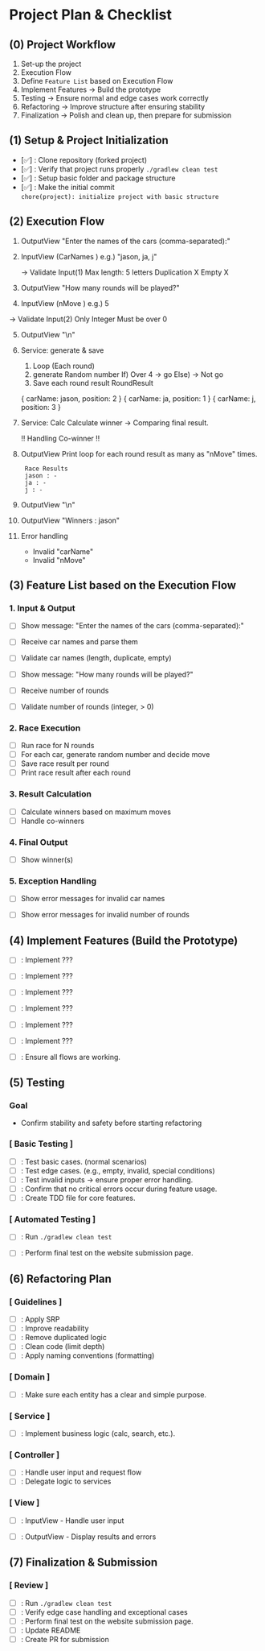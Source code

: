 # Project Plan & Checklist

## (0) Project Workflow
 1. Set-up the project
 2. Execution Flow
 3. Define `Feature List` based on Execution Flow
 4. Implement Features → Build the prototype
 5. Testing → Ensure normal and edge cases work correctly
 6. Refactoring → Improve structure after ensuring stability
 7. Finalization → Polish and clean up, then prepare for submission





## (1) Setup & Project Initialization
- [✅] : Clone repository (forked project)
- [✅] : Verify that project runs properly `./gradlew clean test`
- [✅] : Setup basic folder and package structure
- [✅] : Make the initial commit<br>
        `chore(project): initialize project with basic structure`





## (2) Execution Flow
1. OutputView
   "Enter the names of the cars (comma-separated):"

2. InputView (CarNames <List>)
   e.g.) "jason, ja, j"

   -> Validate Input(1)
        Max length: 5 letters
        Duplication X
        Empty X

3. OutputView
   "How many rounds will be played?"

4. InputView (nMove <Int>)
   e.g.) 5

  -> Validate Input(2)
        Only Integer
        Must be over 0

5. OutputView
   "\n"

6. Service: generate & save
   1. Loop (Each round)
   2. generate Random number 
      If) Over 4 -> go
      Else) -> Not go
   3. Save each round result
      RoundResult <List>

   { carName: jason, position: 2 }
   { carName: ja, position: 1 }
   { carName: j, position: 3 }

7. Service: Calc
   Calculate winner -> Comparing final result.

   !! Handling Co-winner !!

8. OutputView
   Print loop for each round result as many as "nMove" times.

        Race Results
        jason : -
        ja : -
        j : -

9. OutputView
   "\n"

10. OutputView
   "Winners : jason"

11. Error handling
    - Invalid "carName"
    - Invalid "nMove"





## (3) Feature List based on the Execution Flow

### 1. Input & Output
- [ ] Show message: "Enter the names of the cars (comma-separated):"
- [ ] Receive car names and parse them
- [ ] Validate car names (length, duplicate, empty)

- [ ] Show message: "How many rounds will be played?"
- [ ] Receive number of rounds
- [ ] Validate number of rounds (integer, > 0)

### 2. Race Execution
- [ ] Run race for N rounds
- [ ] For each car, generate random number and decide move
- [ ] Save race result per round
- [ ] Print race result after each round

### 3. Result Calculation
- [ ] Calculate winners based on maximum moves
- [ ] Handle co-winners

### 4. Final Output
- [ ] Show winner(s)

### 5. Exception Handling
- [ ] Show error messages for invalid car names
- [ ] Show error messages for invalid number of rounds





## (4) Implement Features (Build the Prototype)

- [ ] : Implement ???
- [ ] : Implement ???
- [ ] : Implement ???
- [ ] : Implement ???
- [ ] : Implement ???
- [ ] : Implement ???
- [ ] : Ensure all flows are working.





## (5) Testing
### Goal
- Confirm stability and safety before starting refactoring

### [ Basic Testing ]
- [ ] : Test basic cases. (normal scenarios)
- [ ] : Test edge cases. (e.g., empty, invalid, special conditions)
- [ ] : Test invalid inputs -> ensure proper error handling.
- [ ] : Confirm that no critical errors occur during feature usage.
- [ ] : Create TDD file for core features.

### [ Automated Testing ]
- [ ] : Run `./gradlew clean test`
- [ ] : Perform final test on the website submission page.





## (6) Refactoring Plan

### [ Guidelines ]
- [ ] : Apply SRP
- [ ] : Improve readability
- [ ] : Remove duplicated logic
- [ ] : Clean code (limit depth)
- [ ] : Apply naming conventions (formatting)

### [ Domain ]
- [ ] : Make sure each entity has a clear and simple purpose.

### [ Service ]
- [ ] : Implement business logic (calc, search, etc.).

### [ Controller ]
- [ ] : Handle user input and request flow
- [ ] : Delegate logic to services

### [ View ]
- [ ] : InputView  - Handle user input
- [ ] : OutputView - Display results and errors





## (7) Finalization & Submission

### [ Review ]
- [ ] : Run `./gradlew clean test` <All tests pass>
- [ ] : Verify edge case handling and exceptional cases
- [ ] : Perform final test on the website submission page.
- [ ] : Update README
- [ ] : Create PR for submission